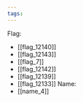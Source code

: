 ```yaml
---
tags:
---
```

Flag:
- [[flag_12140]]
- [[flag_12143]]
- [[flag_7]]
- [[flag_12142]]
- [[flag_12139]]
- [[flag_12133]]
Name:
- [[name_4]]
